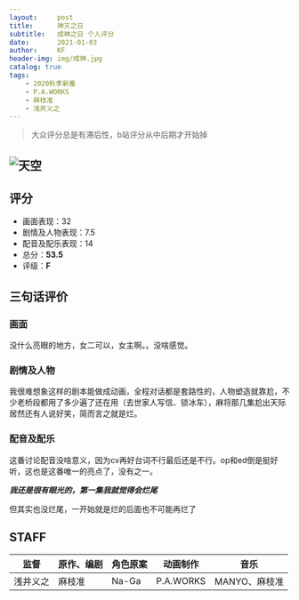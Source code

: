 ```yaml
---
layout:     post
title:      神灭之日
subtitle:   成神之日 个人评分
date:       2021-01-03
author:     KF
header-img: img/成神.jpg
catalog: true
tags:
    - 2020秋季新番
    - P.A.WORKS
    - 麻枝准
    - 浅井义之
---
```


>大众评分总是有滞后性，b站评分从中后期才开始掉

![天空](https://cs1.anime.dmkt-sp.jp/anime_kv/img/24/31/4/24314_1_d2.jpg?1602230409000)
----
## 评分

+ 画面表现：32
+ 剧情及人物表现：7.5
+ 配音及配乐表现：14
+ 总分：**53.5**
+ 评级：**F**

## 三句话评价

### 画面
没什么亮眼的地方，女二可以，女主啊。。没啥感觉。
### 剧情及人物
我很难想象这样的剧本能做成动画，全程对话都是套路性的，人物塑造就靠尬，不少老桥段都用了多少遍了还在用（去世家人写信、锁冰车），麻将那几集尬出天际居然还有人说好笑，简而言之就是烂。
### 配音及配乐
这番讨论配音没啥意义，因为cv再好台词不行最后还是不行。op和ed倒是挺好听，这也是这番唯一的亮点了，没有之一。

***我还是很有眼光的，第一集我就觉得会烂尾***

但其实也没烂尾，一开始就是烂的后面也不可能再烂了

## STAFF

监督|原作、编剧|角色原案|动画制作|音乐
-|-|-|-|-
浅井义之|麻枝准|Na-Ga|P.A.WORKS|MANYO、麻枝准
